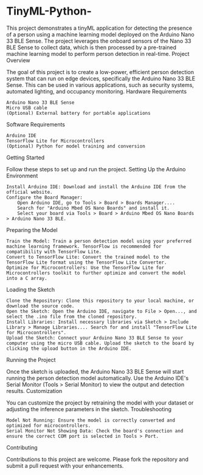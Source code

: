 # TinyML-Python-

This project demonstrates a tinyML application for detecting the presence of a person using a machine learning model deployed on the Arduino Nano 33 BLE Sense. The project leverages the onboard sensors of the Nano 33 BLE Sense to collect data, which is then processed by a pre-trained machine learning model to perform person detection in real-time.
Project Overview

The goal of this project is to create a low-power, efficient person detection system that can run on edge devices, specifically the Arduino Nano 33 BLE Sense. This can be used in various applications, such as security systems, automated lighting, and occupancy monitoring.
Hardware Requirements

    Arduino Nano 33 BLE Sense
    Micro USB cable
    (Optional) External battery for portable applications

Software Requirements

    Arduino IDE
    TensorFlow Lite for Microcontrollers
    (Optional) Python for model training and conversion

Getting Started

Follow these steps to set up and run the project.
Setting Up the Arduino Environment

    Install Arduino IDE: Download and install the Arduino IDE from the official website.
    Configure the Board Manager:
        Open Arduino IDE, go to Tools > Board > Boards Manager....
        Search for "Arduino Mbed OS Nano Boards" and install it.
        Select your board via Tools > Board > Arduino Mbed OS Nano Boards > Arduino Nano 33 BLE.

Preparing the Model

    Train the Model: Train a person detection model using your preferred machine learning framework. TensorFlow is recommended for compatibility with TensorFlow Lite.
    Convert to TensorFlow Lite: Convert the trained model to the TensorFlow Lite format using the TensorFlow Lite Converter.
    Optimize for Microcontrollers: Use the TensorFlow Lite for Microcontrollers toolkit to further optimize and convert the model into a C array.

Loading the Sketch

    Clone the Repository: Clone this repository to your local machine, or download the source code.
    Open the Sketch: Open the Arduino IDE, navigate to File > Open..., and select the .ino file from the cloned repository.
    Install Libraries: Install necessary libraries via Sketch > Include Library > Manage Libraries.... Search for and install "TensorFlow Lite for Microcontrollers".
    Upload the Sketch: Connect your Arduino Nano 33 BLE Sense to your computer using the micro USB cable. Upload the sketch to the board by clicking the upload button in the Arduino IDE.

Running the Project

Once the sketch is uploaded, the Arduino Nano 33 BLE Sense will start running the person detection model automatically. Use the Arduino IDE's Serial Monitor (Tools > Serial Monitor) to view the output and detection results.
Customization

You can customize the project by retraining the model with your dataset or adjusting the inference parameters in the sketch.
Troubleshooting

    Model Not Running: Ensure the model is correctly converted and optimized for microcontrollers.
    Serial Monitor Not Showing Data: Check the board's connection and ensure the correct COM port is selected in Tools > Port.

Contributing

Contributions to this project are welcome. Please fork the repository and submit a pull request with your enhancements.
